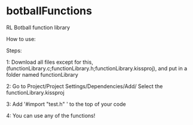 botballFunctions
================

RL Botball function library

How to use:

Steps:

  1: Download all files except for this, (functionLibrary.c;functionLibrary.h;functionLibrary.kissproj),
  and put in a folder named functionLibrary
  
  2: Go to Project/Project Settings/Dependencies/Add/ Select the functionLibrary.kissproj
  
  3: Add '#import "test.h" ' to the top of your code
  
  4: You can use any of the functions!

